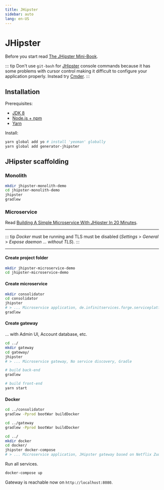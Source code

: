 ```yaml
---
title: JHipster
sidebar: auto
lang: en-US
---
```

# JHipster

Before you start read [The JHipster Mini-Book](https://www.infoq.com/minibooks/jhipster-4x-mini-book).

::: tip
Don't use `git-bash` for [JHipster](https://www.jhipster.tech/) console commands because it has some problems with cursor control making it difficult to configure your application properly. Instead try [Cmder](http://cmder.net/).
:::

## Installation

Prerequisites:

* [JDK 8](http://www.oracle.com/technetwork/java/javase/downloads/jdk8-downloads-2133151.html)
* [Node.js + npm](https://nodejs.org/en/)
* [Yarn](https://yarnpkg.com/lang/en/)

Install:

```bash
yarn global add yo # install 'yeoman' globally
yarn global add generator-jhipster
```

## JHipster scaffolding

### Monolith

```bash
mkdir jhipster-monolith-demo
cd jhipster-monolith-demo
jhipster
gradlew
```

### Microservice

Read [Building A Simple Microservice With JHipster In 20 Minutes](http://blog.avenuecode.com/building-a-microservice-in-20-minutes-with-jhipster).

---

::: tip
_Docker_ must be running and TLS must be disabled (_Settings_ > _General_ > _Expose daemon ... without TLS_).
:::

---

#### Create project folder

```bash
mkdir jhipster-microservice-demo
cd jhipster-microservice-demo
```

#### Create microservice

```bash
mkdir consolidator
cd consolidator
jhipster
# > ... Microservice application, de.infinitservices.forge.serviceplatform, No service discovery, No database, Gradle
gradlew
```

#### Create gateway

... with Admin UI, Account database, etc.

```bash
cd ../
mkdir gateway
cd gateway/
jhipster
# > ... Microservice gateway, No service discovery, Gradle

# build back-end
gradlew

# build front-end
yarn start
```

#### Docker

```bash
cd ../consolidator
gradlew -Pprod bootWar buildDocker

cd ../gateway
gradlew -Pprod bootWar buildDocker

cd ../
mkdir docker
cd docker/
jhipster docker-compose
# > ... Microservice application, JHipster gateway based on Netflix Zuul
```

Run all services.

```bash
docker-compose up
```

Gateway is reachable now on `http://localhost:8080`.

